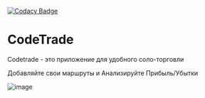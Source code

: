 [![Codacy Badge](https://app.codacy.com/project/badge/Grade/6dad2c6ebb57491398b73bb03a331549)](https://www.codacy.com/gh/LynxarA-Coding/CodeTrade/dashboard?utm_source=github.com&amp;utm_medium=referral&amp;utm_content=LynxarA-Coding/CodeTrade&amp;utm_campaign=Badge_Grade)
# CodeTrade
Codetrade - это приложение для удобного соло-торговли

Добавляйте свои маршруты и Анализируйте Прибыль/Убытки

![image](https://i.imgur.com/RTiv1bJ.png)
